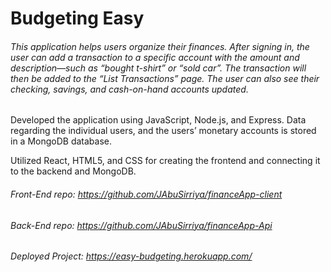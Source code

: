 # Budgeting Easy
###### This application helps users organize their finances. After signing in, the user can add a transaction to a specific account with the amount and description—such as “bought t-shirt” or “sold car”. The transaction will then be added to the “List Transactions” page. The user can also see their checking, savings, and cash-on-hand accounts updated. 

Developed the application using JavaScript, Node.js, and Express. Data regarding the individual users, and the users’ monetary accounts is stored in a MongoDB database.

Utilized React, HTML5, and CSS for creating the frontend and connecting it to the backend and MongoDB.

###### Front-End repo: https://github.com/JAbuSirriya/financeApp-client

###### Back-End repo: https://github.com/JAbuSirriya/financeApp-Api

###### Deployed Project: https://easy-budgeting.herokuapp.com/

